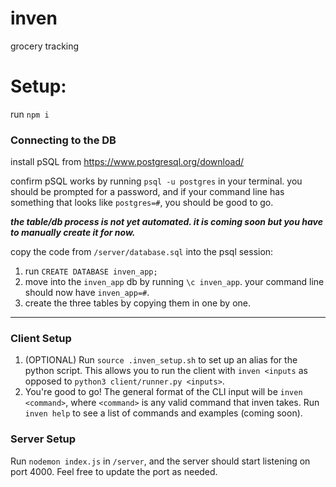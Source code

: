 # inven
grocery tracking 

# Setup:
run `npm i`

### Connecting to the DB

install pSQL from https://www.postgresql.org/download/

confirm pSQL works by running `psql -u postgres` in your terminal. you should be prompted for a password, and if your command line has something that looks like `postgres=#`, you should be good to go.


**_the table/db process is not yet automated. it is coming soon but you have to manually create it for now._**

copy the code from `/server/database.sql` into the psql session:

1) run `CREATE DATABASE inven_app;`
2) move into the `inven_app` db by running `\c inven_app`. your command line should now have `inven_app=#`.
3) create the three tables by copying them in one by one. 

___

### Client Setup

1) (OPTIONAL) Run `source .inven_setup.sh` to set up an alias for the python script. This allows you to run the client with `inven <inputs` as opposed to `python3 client/runner.py <inputs>`.
2) You're good to go! The general format of the CLI input will be `inven <command>`, where `<command>` is any valid command that inven takes. Run `inven help` to see a list of commands and examples (coming soon).



### Server Setup

Run `nodemon index.js` in `/server`, and the server should start listening on port 4000. Feel free to update the port as needed.
